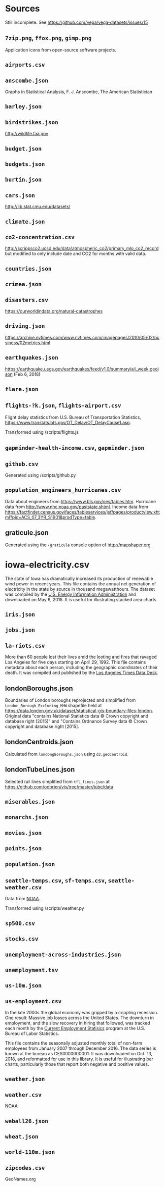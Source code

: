 # Sources

Still incomplete. See https://github.com/vega/vega-datasets/issues/15

## `7zip.png`, `ffox.png`, `gimp.png`

Application icons from open-source software projects.

## `airports.csv`

## `anscombe.json`

Graphs in Statistical Analysis, F. J. Anscombe, The American Statistician

## `barley.json`

## `birdstrikes.json`

http://wildlife.faa.gov

## `budget.json`

## `budgets.json`

## `burtin.json`

## `cars.json`

http://lib.stat.cmu.edu/datasets/

## `climate.json`

## `co2-concentration.csv`

http://scrippsco2.ucsd.edu/data/atmospheric_co2/primary_mlo_co2_record but modified to only include date and CO2 for months with valid data.

## `countries.json`

## `crimea.json`

## `disasters.csv`

https://ourworldindata.org/natural-catastrophes

## `driving.json`

https://archive.nytimes.com/www.nytimes.com/imagepages/2010/05/02/business/02metrics.html

## `earthquakes.json`

https://earthquake.usgs.gov/earthquakes/feed/v1.0/summary/all_week.geojson
(Feb 6, 2018)

## `flare.json`

## `flights-?k.json`, `flights-airport.csv`

Flight delay statistics from U.S. Bureau of Transportation Statistics, https://www.transtats.bts.gov/OT_Delay/OT_DelayCause1.asp.

Transformed using /scripts/flights.js

## `gapminder-health-income.csv`, `gapminder.json`

## `github.csv`

Generated using /scripts/github.py

## `population_engineers_hurricanes.csv`

Data about engineers from https://www.bls.gov/oes/tables.htm. Hurricane data from http://www.nhc.noaa.gov/paststate.shtml. Income data from https://factfinder.census.gov/faces/tableservices/jsf/pages/productview.xhtml?pid=ACS_07_3YR_S1901&prodType=table.

## graticule.json

Generated using the `-graticule` console option of http://mapshaper.org


# iowa-electricity.csv

The state of Iowa has dramatically increased its production of renewable wind power in recent years. This file contains the annual net generation of electricity in the state by source in thousand megawatthours. The dataset was compiled by the [U.S. Energy Information Administration](https://www.eia.gov/beta/electricity/data/browser/#/topic/0?agg=2,0,1&fuel=vvg&geo=00000g&sec=g&linechart=ELEC.GEN.OTH-IA-99.A~ELEC.GEN.COW-IA-99.A~ELEC.GEN.PEL-IA-99.A~ELEC.GEN.PC-IA-99.A~ELEC.GEN.NG-IA-99.A~~ELEC.GEN.NUC-IA-99.A~ELEC.GEN.HYC-IA-99.A~ELEC.GEN.AOR-IA-99.A~ELEC.GEN.HPS-IA-99.A~&columnchart=ELEC.GEN.ALL-IA-99.A&map=ELEC.GEN.ALL-IA-99.A&freq=A&start=2001&end=2017&ctype=linechart&ltype=pin&tab=overview&maptype=0&rse=0&pin=) and downloaded on May 6, 2018. It is useful for illustrating stacked area charts.


## `iris.json`

## `jobs.json`

## `la-riots.csv`

More than 60 people lost their lives amid the looting and fires that ravaged Los Angeles for five days starting on April 29, 1992. This file contains metadata about each person, including the geographic coordinates of their death. It was compiled and published by the [Los Angeles Times Data Desk](http://spreadsheets.latimes.com/la-riots-deaths/).

## londonBoroughs.json

Boundaries of London boroughs reprojected and simplified from `London_Borough_Excluding_MHW` shapefile held at https://data.london.gov.uk/dataset/statistical-gis-boundary-files-london. Original data "contains National Statistics data © Crown copyright and database right (2015)" and "Contains Ordnance Survey data © Crown copyright and database right [2015].

## londonCentroids.json

Calculated from `londongBoroughs.json` using `d3.geoCentroid`.

## londonTubeLines.json

Selected rail lines simplified from `tfl_lines.json` at https://github.com/oobrien/vis/tree/master/tube/data

## `miserables.json`

## `monarchs.json`

## `movies.json`

## `points.json`

## `population.json`

## `seattle-temps.csv`, `sf-temps.csv`, `seattle-weather.csv`

Data from [NOAA](http://www.ncdc.noaa.gov/cdo-web/datatools/findstation).

Transformed using /scripts/weather.py

## `sp500.csv`

## `stocks.csv`

## `unemployment-across-industries.json`

## `unemployment.tsv`

## `us-10m.json`

## `us-employment.csv`

In the late 2000s the global economy was gripped by a crippling recession. One result: Massive job losses across the United States. The downturn in employment, and the slow recovery in hiring that followed, was tracked each month by the [Current Employment Statisics](https://www.bls.gov/ces/) program at the U.S. Bureau of Labor Statistics.

This file contains the seasonally adjusted monthly total of non-farm employees from January 2007 through December 2016. The data series is known at the bureau as CES0000000001. It was downloaded on Oct. 13, 2018, and reformatted for use in this library. It is useful for illustrating bar charts, particularly those that report both negative and positive values.

## `weather.json`

## `weather.csv`

NOAA

## `weball26.json`

## `wheat.json`

## `world-110m.json`

## `zipcodes.csv`

GeoNames.org
